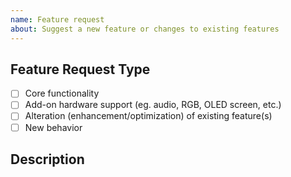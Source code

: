```yaml
---
name: Feature request
about: Suggest a new feature or changes to existing features 
---
```

<!--- Provide a general summary of the changes you want in the title above. -->

<!--- This template is entirely optional and can be removed, but is here to help both you and us. -->
<!--- Anything on lines wrapped in comments like these will not show up in the final text. -->

## Feature Request Type

- [ ] Core functionality
- [ ] Add-on hardware support (eg. audio, RGB, OLED screen, etc.)
- [ ] Alteration (enhancement/optimization) of existing feature(s)
- [ ] New behavior

## Description

<!-- A few sentences describing what it is that you'd like to see in QMK. Additional information (such as links to spec sheets, licensing info, other related issues or PRs, etc) would be helpful. -->